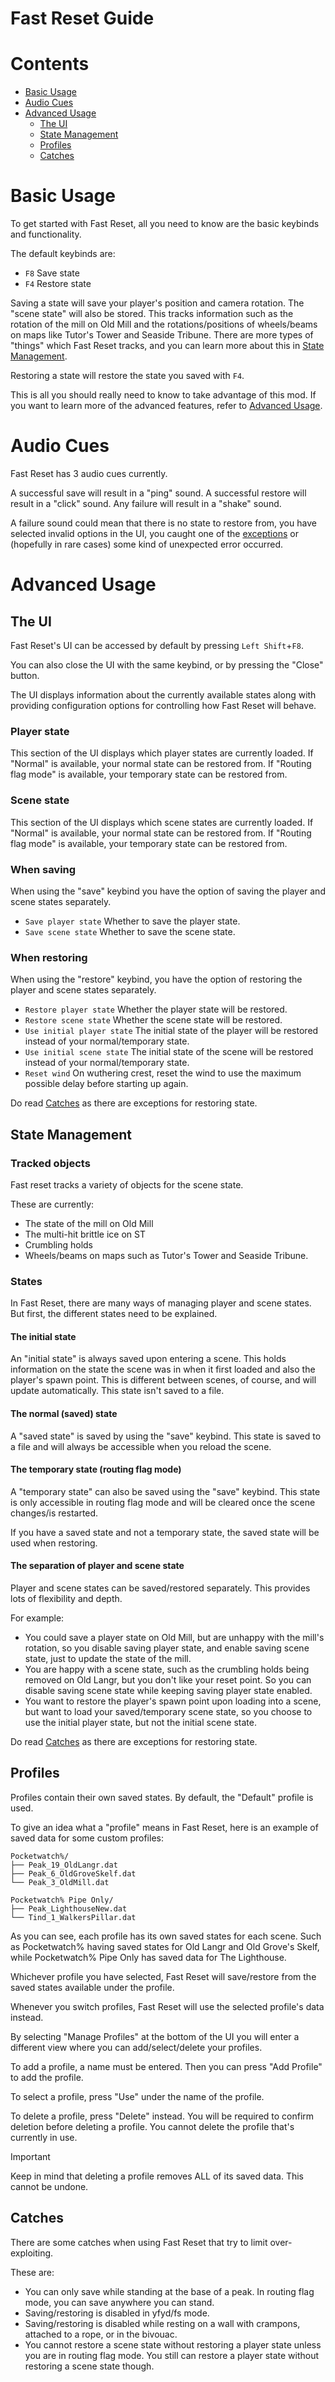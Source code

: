 # Fast Reset Guide
# Contents
- [Basic Usage](#basic-usage)
- [Audio Cues](#audio-cues)
- [Advanced Usage](#advanced-usage)
    - [The UI](#the-ui)
    - [State Management](#state-management)
    - [Profiles](#profiles)
    - [Catches](#catches)

# Basic Usage
To get started with Fast Reset, all you need to know are the basic keybinds and functionality.

The default keybinds are:
- `F8` Save state
- `F4` Restore state

Saving a state will save your player's position and camera rotation. The "scene state" will also be stored.
This tracks information such as the rotation of the mill on Old Mill and the rotations/positions of wheels/beams on maps
like Tutor's Tower and Seaside Tribune. There are more types of "things" which Fast Reset tracks, and you
can learn more about this in [State Management](#state-management).

Restoring a state will restore the state you saved with `F4`.

This is all you should really need to know to take advantage of this mod.
If you want to learn more of the advanced features, refer to [Advanced Usage](#advanced-usage).

# Audio Cues
Fast Reset has 3 audio cues currently.

A successful save will result in a "ping" sound.
A successful restore will result in a "click" sound.
Any failure will result in a "shake" sound.

A failure sound could mean that there is no state to restore from,
you have selected invalid options in the UI, you caught one of the [exceptions](#catches)
or (hopefully in rare cases) some kind of unexpected error occurred.

# Advanced Usage

## The UI
Fast Reset's UI can be accessed by default by pressing `Left Shift`+`F8`.

You can also close the UI with the same keybind, or by pressing the "Close" button.

The UI displays information about the currently available states
along with providing configuration options for controlling
how Fast Reset will behave.

### Player state
This section of the UI displays which player states are currently loaded.
If "Normal" is available, your normal state can be restored from.
If "Routing flag mode" is available, your temporary state can be restored from.

### Scene state
This section of the UI displays which scene states are currently loaded.
If "Normal" is available, your normal state can be restored from.
If "Routing flag mode" is available, your temporary state can be restored from.

### When saving
When using the "save" keybind you have the option of
saving the player and scene states separately.

- `Save player state` Whether to save the player state.
- `Save scene state` Whether to save the scene state.

### When restoring
When using the "restore" keybind, you have the option
of restoring the player and scene states separately.

- `Restore player state` Whether the player state will be restored.
- `Restore scene state` Whether the scene state will be restored.
- `Use initial player state` The initial state of the player
  will be restored instead of your normal/temporary state.
- `Use initial scene state` The initial state of the scene
  will be restored instead of your normal/temporary state.
- `Reset wind` On wuthering crest, reset the wind to use
  the maximum possible delay before starting up again.

Do read [Catches](#catches) as there are exceptions for restoring state.

## State Management
### Tracked objects
Fast reset tracks a variety of objects for the scene state.

These are currently:
- The state of the mill on Old Mill
- The multi-hit brittle ice on ST
- Crumbling holds
- Wheels/beams on maps such as Tutor's Tower and Seaside Tribune.

### States
In Fast Reset, there are many ways of managing player and scene states.
But first, the different states need to be explained.

#### The initial state
An "initial state" is always saved upon entering a scene.
This holds information on the state the scene was in when it first loaded
and also the player's spawn point. This is different between scenes, of course,
and will update automatically. This state isn't saved to a file.

#### The normal (saved) state
A "saved state" is saved by using the "save" keybind.
This state is saved to a file and will always be accessible
when you reload the scene.

#### The temporary state (routing flag mode)
A "temporary state" can also be saved using the "save" keybind. This state
is only accessible in routing flag mode and will be cleared once the scene
changes/is restarted.

If you have a saved state and not a temporary state, the saved
state will be used when restoring.

#### The separation of player and scene state
Player and scene states can be saved/restored separately.
This provides lots of flexibility and depth.

For example:
- You could save a player state on Old Mill, but are unhappy with the
  mill's rotation, so you disable saving player state, and enable saving scene
  state, just to update the state of the mill.
- You are happy with a scene state, such as the crumbling holds being removed
  on Old Langr, but you don't like your reset point. So you can disable saving
  scene state while keeping saving player state enabled.
- You want to restore the player's spawn point upon loading into a scene,
  but want to load your saved/temporary scene state, so you choose to use
  the initial player state, but not the initial scene state.

Do read [Catches](#catches) as there are exceptions for restoring state.

## Profiles
Profiles contain their own saved states. By default, the "Default" profile
is used.

To give an idea what a "profile" means in Fast Reset, here is an example
of saved data for some custom profiles:
```
Pocketwatch%/
├── Peak_19_OldLangr.dat
├── Peak_6_OldGroveSkelf.dat
└── Peak_3_OldMill.dat

Pocketwatch% Pipe Only/
├── Peak_LighthouseNew.dat
└── Tind_1_WalkersPillar.dat
```
As you can see, each profile has its own saved states for each scene.
Such as Pocketwatch% having saved states for Old Langr and Old Grove's Skelf,
while Pocketwatch% Pipe Only has saved data for The Lighthouse.

Whichever profile you have selected, Fast Reset will save/restore from
the saved states available under the profile.

Whenever you switch profiles, Fast Reset will use the selected profile's data instead.

By selecting "Manage Profiles" at the bottom of the UI you will
enter a different view where you can add/select/delete your profiles.

To add a profile, a name must be entered.
Then you can press "Add Profile" to add the profile.

To select a profile, press "Use" under the name of the profile.

To delete a profile, press "Delete" instead. You will be required
to confirm deletion before deleting a profile.
You cannot delete the profile that's currently in use.

> [!IMPORTANT]
> Keep in mind that deleting a profile removes ALL of its saved data.
> This cannot be undone.

## Catches
There are some catches when using Fast Reset that try to limit
over-exploiting.

These are:
- You can only save while standing at the base
  of a peak. In routing flag mode, you can save anywhere you can stand.
- Saving/restoring is disabled in yfyd/fs mode.
- Saving/restoring is disabled while resting on a wall with crampons,
  attached to a rope, or in the bivouac.
- You cannot restore a scene state without restoring a player state
  unless you are in routing flag mode. You still can restore a player
  state without restoring a scene state though.

